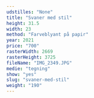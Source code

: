 ```yaml
---
udstilles: "None"
title: "Svaner med stil"
height: 31.5
width: 23
method: "Farveblyant på papir"
year: 2021
price: "700"
rasterWidth: 2669
rasterHeight: 3725
fileName: "IMG_2349.JPG"
medie: "tegning"
show: "yes"
slug: "svaner-med-stil"
weight: "190"
---
```

